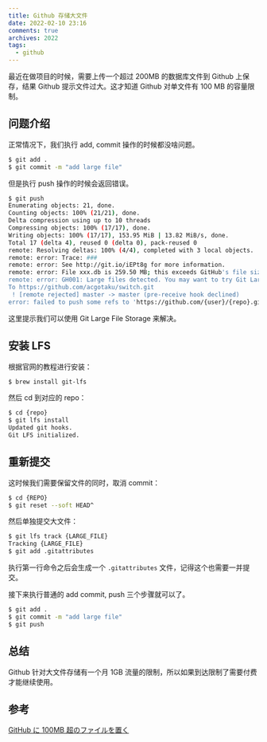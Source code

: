 ```yaml
---
title: Github 存储大文件
date: 2022-02-10 23:16
comments: true
archives: 2022
tags:
  - github
---
```


最近在做项目的时候，需要上传一个超过 200MB 的数据库文件到 Github 上保存，结果 Github 提示文件过大。这才知道 Github 对单文件有 100 MB 的容量限制。

## 问题介绍

正常情况下，我们执行 add, commit 操作的时候都没啥问题。

```bash
$ git add .
$ git commit -m "add large file"
```

但是执行 push 操作的时候会返回错误。

```bash
$ git push
Enumerating objects: 21, done.
Counting objects: 100% (21/21), done.
Delta compression using up to 10 threads
Compressing objects: 100% (17/17), done.
Writing objects: 100% (17/17), 153.95 MiB | 13.82 MiB/s, done.
Total 17 (delta 4), reused 0 (delta 0), pack-reused 0
remote: Resolving deltas: 100% (4/4), completed with 3 local objects.
remote: error: Trace: ###
remote: error: See http://git.io/iEPt8g for more information.
remote: error: File xxx.db is 259.50 MB; this exceeds GitHub's file size limit of 100.00 MB
remote: error: GH001: Large files detected. You may want to try Git Large File Storage - https://git-lfs.github.com.
To https://github.com/acgotaku/switch.git
 ! [remote rejected] master -> master (pre-receive hook declined)
error: failed to push some refs to 'https://github.com/{user}/{repo}.git'
```

这里提示我们可以使用 Git Large File Storage 来解决。

## 安装 LFS

根据官网的教程进行安装：

```bash
$ brew install git-lfs
```

然后 cd 到对应的 repo：

```bash
$ cd {repo}
$ git lfs install
Updated git hooks.
Git LFS initialized.
```

## 重新提交

这时候我们需要保留文件的同时，取消 commit：

```bash
$ cd {REPO}
$ git reset --soft HEAD^
```

然后单独提交大文件：

```bash
$ git lfs track {LARGE_FILE}
Tracking {LARGE_FILE}
$ git add .gitattributes
```

执行第一行命令之后会生成一个 `.gitattributes` 文件，记得这个也需要一并提交。

接下来执行普通的 add commit, push 三个步骤就可以了。

```bash
$ git add .
$ git commit -m "add large file"
$ git push
```

## 总结

Github 针对大文件存储有一个月 1GB 流量的限制，所以如果到达限制了需要付费才能继续使用。

## 参考

[GitHub に 100MB 超のファイルを置く](https://qiita.com/kanaya/items/ad52f25da32cb5aa19e6)
